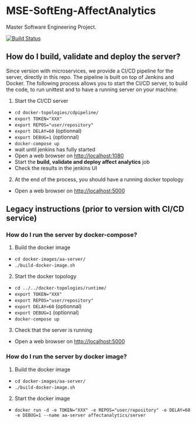 # MSE-SoftEng-AffectAnalytics

Master Software Engineering Project.

[![Build Status](https://travis-ci.org/jonathandreyer/MSE-SoftEng-AffectAnalytics.svg?branch=master)](https://travis-ci.org/jonathandreyer/MSE-SoftEng-AffectAnalytics)


## How do I build, validate and deploy the server?

Since version with microservices, we provide a CI/CD pipeline for the server, directly in this repo. The pipeline is built on top of Jenkins and Docker. The following process allows you to start the CI/CD server, to build the code, to run unittest and to have a running server on your machine:

1. Start the CI/CD server
  * `cd docker-topologies/cdpipeline/`
  * `export TOKEN="XXX"`
  * `export REPOS="user/repository"`
  * `export DELAY=60` (optionnal)
  * `export DEBUG=1`  (optionnal)
  * `docker-compose up`
  * wait until jenkins has fully started
  * Open a web browser on [http://localhost:1080](http://localhost:1080)
  * Start the **build, validate and deploy affect analytics** job
  * Check the results in the jenkins UI
2. At the end of the process, you should have a running docker topology
  * Open a web browser on [http://localhost:5000](http://localhost:5000)


## Legacy instructions (prior to version with CI/CD service)

### How do I run the server by docker-compose?

1. Build the docker image
  * `cd docker-images/aa-server/`
  * `./build-docker-image.sh`
2. Start the docker topology
  * `cd ../../docker-topologies/runtime/`
  * `export TOKEN="XXX"`
  * `export REPOS="user/repository"`
  * `export DELAY=60` (optionnal)
  * `export DEBUG=1`  (optionnal)
  * `docker-compose up`
3. Check that the server is running
  * Open a web browser on [http://localhost:5000](http://localhost:5000)


### How do I run the server by docker image?

1. Build the docker image
  * `cd docker-images/aa-server/`
  * `./build-docker-image.sh`
2. Start the docker image
  * `docker run -d -e TOKEN="XXX" -e REPOS="user/repository" -e DELAY=60 -e DEBUG=1 --name aa-server affectanalytics/server`
